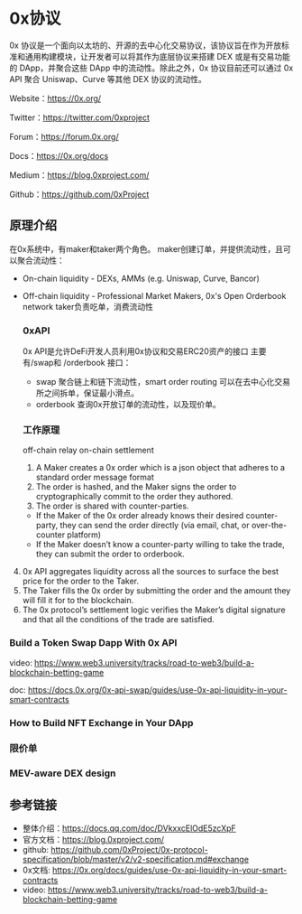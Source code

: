# 0x协议
0x 协议是一个面向以太坊的、开源的去中心化交易协议，该协议旨在作为开放标准和通用构建模块，让开发者可以将其作为底层协议来搭建 DEX 或是有交易功能的 DApp，并聚合这些 DApp 中的流动性。除此之外，0x 协议目前还可以通过 0x API 聚合 Uniswap、Curve 等其他 DEX 协议的流动性。

Website：https://0x.org/

Twitter：https://twitter.com/0xproject

Forum：https://forum.0x.org/

Docs：https://0x.org/docs

Medium：https://blog.0xproject.com/

Github：https://github.com/0xProject

##  原理介绍
 在0x系统中，有maker和taker两个角色。
 maker创建订单，并提供流动性，且可以聚合流动性：
- On-chain liquidity - DEXs, AMMs (e.g. Uniswap, Curve, Bancor)
- Off-chain liquidity - Professional Market Makers, 0x's Open Orderbook network
  taker负责吃单，消费流动性

  ### 0xAPI
  0x API是允许DeFi开发人员利用0x协议和交易ERC20资产的接口
  主要有/swap和 /orderbook 接口：
  - swap  聚合链上和链下流动性，smart order routing 可以在去中心化交易所之间拆单，保证最小滑点。
  - orderbook 查询0x开放订单的流动性，以及现价单。

  ### 工作原理
  off-chain relay  on-chain settlement 
  1. A Maker creates a 0x order which is a json object that adheres to a standard order message format
  2. The order is hashed, and the Maker signs the order to cryptographically commit to the order they authored.
  3. The order is shared with counter-parties.
    - If the Maker of the 0x order already knows their desired counter-party, they can send the order directly (via email, chat, or over-the-counter platform)
    - If the Maker doesn’t know a counter-party willing to take the trade, they can submit the order to orderbook. 
4. 0x API aggregates liquidity across all the sources to surface the best price for the order to the Taker.
5. The Taker fills the 0x order by submitting the order and the amount they will fill it for to the blockchain.
6. The 0x protocol’s settlement logic verifies the Maker’s digital signature and that all the conditions of the trade are satisfied.
### Build a Token Swap Dapp With 0x API
video: https://www.web3.university/tracks/road-to-web3/build-a-blockchain-betting-game

doc: https://docs.0x.org/0x-api-swap/guides/use-0x-api-liquidity-in-your-smart-contracts


### How to Build NFT Exchange in Your DApp


### 限价单


### MEV-aware DEX design
## 参考链接
- 整体介绍：https://docs.qq.com/doc/DVkxxcElOdE5zcXpF
- 官方文档：<https://blog.0xproject.com/>
- github: <https://github.com/0xProject/0x-protocol-specification/blob/master/v2/v2-specification.md#exchange>
- 0x文档: <https://0x.org/docs/guides/use-0x-api-liquidity-in-your-smart-contracts>
- video: https://www.web3.university/tracks/road-to-web3/build-a-blockchain-betting-game

